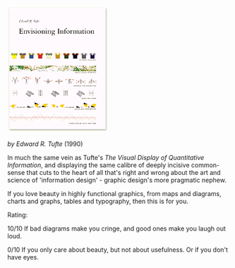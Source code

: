 <!--
.. title: Envisioning Information
.. slug: envisioning-information
.. date: 2009-04-14 13:07:07-05:00
.. tags: books,graphics
.. link: 
.. description: 
.. type: text
-->


![Envisioning Information cover](/files/2009/04/envisioning_information.gif)

*by Edward R. Tufte* (1990)

In much the same vein as Tufte's *The Visual Display of Quantitative
Information*, and displaying the same calibre of deeply incisive
common-sense that cuts to the heart of all that's right and wrong about
the art and science of 'information design' - graphic design's more
pragmatic nephew.

If you love beauty in highly functional graphics, from maps and
diagrams, charts and graphs, tables and typography, then this is for
you.

Rating:

10/10 If bad diagrams make you cringe, and good ones make you laugh out
loud.

0/10 If you only care about beauty, but not about usefulness. Or if you
don't have eyes.